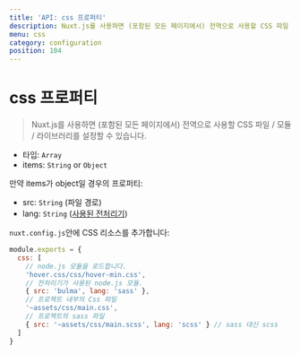 ```yaml
---
title: 'API: css 프로퍼티'
description: Nuxt.js를 사용하면 (포함된 모든 페이지에서) 전역으로 사용할 CSS 파일 / 모듈 / 라이브러리를 설정할 수 있습니다.
menu: css
category: configuration
position: 104
---
```


# css 프로퍼티

> Nuxt.js를 사용하면 (포함된 모든 페이지에서) 전역으로 사용할 CSS 파일 / 모듈 / 라이브러리를 설정할 수 있습니다.

- 타입: `Array`
- items: `String` or `Object`

만약 items가 object일 경우의 프로퍼티:

- src: `String` (파일 경로)
- lang: `String` ([사용된 전처리기](/faq/pre-processors))

`nuxt.config.js`안에 CSS 리소스를 추가합니다:

```js
module.exports = {
  css: [
    // node.js 모듈을 로드합니다.
    'hover.css/css/hover-min.css',
    // 전처리기가 사용된 node.js 모듈.
    { src: 'bulma', lang: 'sass' },
    // 프로젝트 내부의 Css 파일
    '~assets/css/main.css',
    // 프로젝트의 sass 파일
    { src: '~assets/css/main.scss', lang: 'scss' } // sass 대신 scss
  ]
}
```
